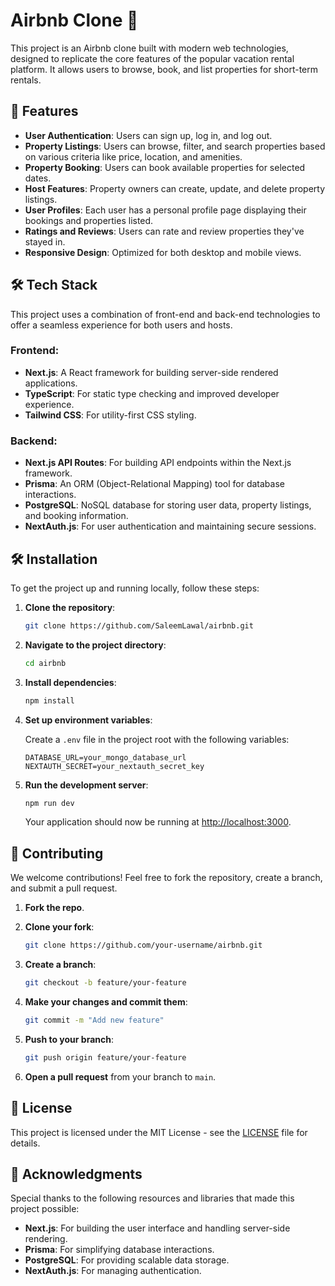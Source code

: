# Airbnb Clone 🏡

This project is an Airbnb clone built with modern web technologies, designed to replicate the core features of the popular vacation rental platform. It allows users to browse, book, and list properties for short-term rentals.

## 🚀 Features

- **User Authentication**: Users can sign up, log in, and log out.
- **Property Listings**: Users can browse, filter, and search properties based on various criteria like price, location, and amenities.
- **Property Booking**: Users can book available properties for selected dates.
- **Host Features**: Property owners can create, update, and delete property listings.
- **User Profiles**: Each user has a personal profile page displaying their bookings and properties listed.
- **Ratings and Reviews**: Users can rate and review properties they've stayed in.
- **Responsive Design**: Optimized for both desktop and mobile views.

## 🛠️ Tech Stack

This project uses a combination of front-end and back-end technologies to offer a seamless experience for both users and hosts.

### Frontend:

- **Next.js**: A React framework for building server-side rendered applications.
- **TypeScript**: For static type checking and improved developer experience.
- **Tailwind CSS**: For utility-first CSS styling.

### Backend:

- **Next.js API Routes**: For building API endpoints within the Next.js framework.
- **Prisma**: An ORM (Object-Relational Mapping) tool for database interactions.
- **PostgreSQL**: NoSQL database for storing user data, property listings, and booking information.
- **NextAuth.js**: For user authentication and maintaining secure sessions.

## 🛠️ Installation

To get the project up and running locally, follow these steps:

1. **Clone the repository**:

   ```bash
   git clone https://github.com/SaleemLawal/airbnb.git
   ```

2. **Navigate to the project directory**:

   ```bash
   cd airbnb
   ```

3. **Install dependencies**:

   ```bash
   npm install
   ```

4. **Set up environment variables**:

   Create a `.env` file in the project root with the following variables:

   ```plaintext
   DATABASE_URL=your_mongo_database_url
   NEXTAUTH_SECRET=your_nextauth_secret_key
   ```

5. **Run the development server**:

   ```bash
   npm run dev
   ```

   Your application should now be running at [http://localhost:3000](http://localhost:3000).

## 🤝 Contributing

We welcome contributions! Feel free to fork the repository, create a branch, and submit a pull request.

1. **Fork the repo**.
2. **Clone your fork**:

   ```bash
   git clone https://github.com/your-username/airbnb.git
   ```

3. **Create a branch**:

   ```bash
   git checkout -b feature/your-feature
   ```

4. **Make your changes and commit them**:

   ```bash
   git commit -m "Add new feature"
   ```

5. **Push to your branch**:

   ```bash
   git push origin feature/your-feature
   ```

6. **Open a pull request** from your branch to `main`.

## 🌟 License

This project is licensed under the MIT License - see the [LICENSE](LICENSE) file for details.

## 🎉 Acknowledgments

Special thanks to the following resources and libraries that made this project possible:
- **Next.js**: For building the user interface and handling server-side rendering.
- **Prisma**: For simplifying database interactions.
- **PostgreSQL**: For providing scalable data storage.
- **NextAuth.js**: For managing authentication.
